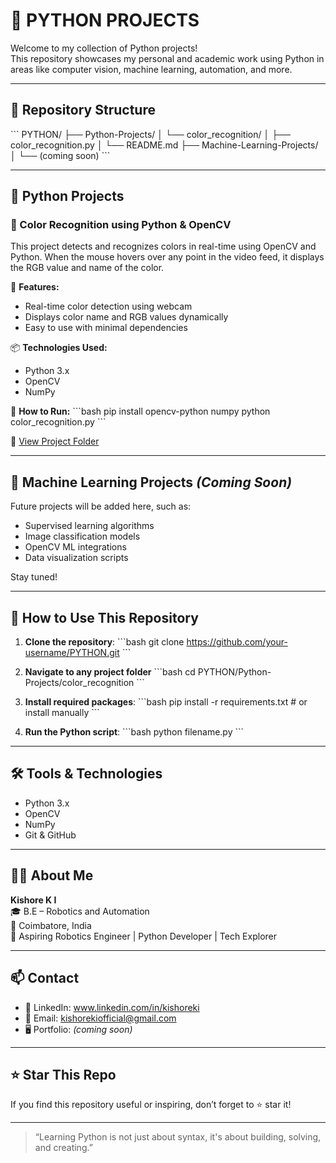 # 🐍 PYTHON PROJECTS

Welcome to my collection of Python projects!  
This repository showcases my personal and academic work using Python in areas like computer vision, machine learning, automation, and more.

---

## 📁 Repository Structure

\`\`\`
PYTHON/
├── Python-Projects/
│   └── color_recognition/
│       ├── color_recognition.py
│       └── README.md
├── Machine-Learning-Projects/
│   └── (coming soon)
\`\`\`

---

## 🔷 Python Projects

### 🎨 Color Recognition using Python & OpenCV

This project detects and recognizes colors in real-time using OpenCV and Python. When the mouse hovers over any point in the video feed, it displays the RGB value and name of the color.

📌 **Features:**
- Real-time color detection using webcam
- Displays color name and RGB values dynamically
- Easy to use with minimal dependencies

📦 **Technologies Used:**
- Python 3.x
- OpenCV
- NumPy

🚀 **How to Run:**
\`\`\`bash
pip install opencv-python numpy
python color_recognition.py
\`\`\`

🔗 [View Project Folder](./Python-Projects/color_recognition/)

---

## 🤖 Machine Learning Projects *(Coming Soon)*

Future projects will be added here, such as:
- Supervised learning algorithms
- Image classification models
- OpenCV ML integrations
- Data visualization scripts

Stay tuned!

---

## 🚀 How to Use This Repository

1. **Clone the repository**:
\`\`\`bash
git clone https://github.com/your-username/PYTHON.git
\`\`\`

2. **Navigate to any project folder**
\`\`\`bash
cd PYTHON/Python-Projects/color_recognition
\`\`\`

3. **Install required packages**:
\`\`\`bash
pip install -r requirements.txt  # or install manually
\`\`\`

4. **Run the Python script**:
\`\`\`bash
python filename.py
\`\`\`

---

## 🛠 Tools & Technologies

- Python 3.x
- OpenCV
- NumPy
- Git & GitHub

---

## 🙋‍♂️ About Me

**Kishore K I**  
🎓 B.E – Robotics and Automation  
📍 Coimbatore, India  
🚀 Aspiring Robotics Engineer | Python Developer | Tech Explorer

---

## 📫 Contact

- 💼 LinkedIn: www.linkedin.com/in/kishoreki
- 📧 Email: kishorekiofficial@gmail.com
- 🖥️ Portfolio: *(coming soon)*

---

## ⭐ Star This Repo

If you find this repository useful or inspiring, don’t forget to ⭐ star it!

---

> “Learning Python is not just about syntax, it's about building, solving, and creating.”
